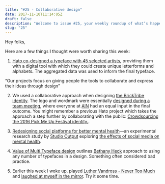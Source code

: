 ```yaml
---
title: "#25 - Collaborative design"
date: 2017-11-10T11:14:05Z
draft: false
description: "Welcome to issue #25, your weekly roundup of what’s happening in design, code and typography."
slug: "25"
---
```


Hey folks,

Here are a few things I thought were worth sharing this week:

1. [Hato co-designed a typeface with 45 selected artists](https://hato.co/casestudy/10), providing them with a digital tool with which they could create unique letterforms and alphabets. The aggregated data was used to inform the final typeface.

“Our projects focus on giving people the tools to collaborate and express their ideas through design”

2. We used a collaborative approach when designing [the BrickTribe identity](https://projects.invisionapp.com/d/main#/projects/boards/5333334). The logo and wordmark were essentially [designed during a team meeting](https://twitter.com/harrycresswell/status/928914240953602048), where everyone at [AIN](https://www.angelinvestmentnetwork.co.uk/) had an equal input in the final outcome. You might remember a previous Hato project which takes the approach a step further by collaborating with the public: [Crowdsourcing the 2016 Pick Me Up Festival identity.](https://hato.co/casestudy/3).

3. [Redesigning social platforms for better mental health](http://www.studio-output.com/case_study/studio-project-1/)—an experimental research study by [Studio Output](http://www.studio-output.com/) exploring [the effects of social media on mental health](http://course.duruofei.com/wp-content/uploads/2015/05/Choudhury_Predicting-Depression-via-Social-Media_ICWSM13).

4. [Value of Multi Typeface design](https://blog.prototypr.io/the-value-of-multi-typeface-design-ccd67227b0ee) outlines [Bethany Heck](http://fontreviewjournal.com/) approach to using any number of typefaces in a design. Something often considered bad practice.

5. Earlier this week I woke up, played [Luther Vandross - Never Too Much](https://www.youtube.com/watch?v=pNj9bXKGOiI) and [laughed at myself in the mirror](https://www.nbcnews.com/better/health/why-science-good-health-favors-those-who-can-laugh-themselves-ncna781256). Try it some time.
